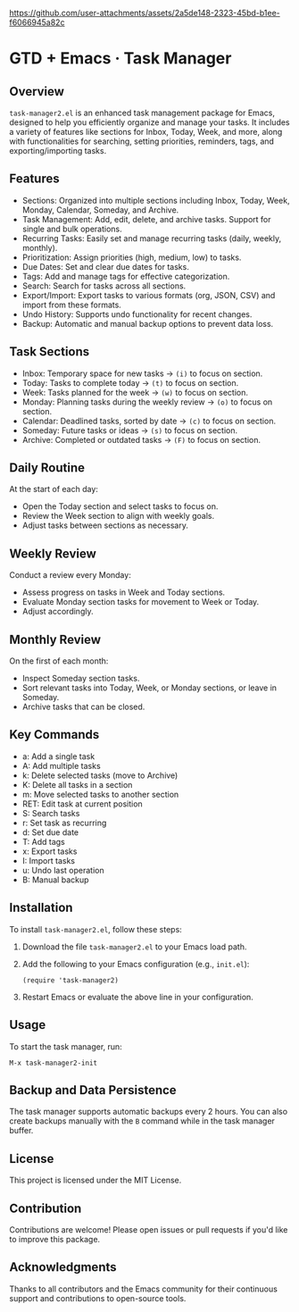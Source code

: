 
https://github.com/user-attachments/assets/2a5de148-2323-45bd-b1ee-f6066945a82c

# GTD + Emacs · Task Manager

## Overview
`task-manager2.el` is an enhanced task management package for Emacs, designed to help you efficiently organize and manage your tasks. It includes a variety of features like sections for Inbox, Today, Week, and more, along with functionalities for searching, setting priorities, reminders, tags, and exporting/importing tasks.

## Features
- Sections: Organized into multiple sections including Inbox, Today, Week, Monday, Calendar, Someday, and Archive.
- Task Management: Add, edit, delete, and archive tasks. Support for single and bulk operations.
- Recurring Tasks: Easily set and manage recurring tasks (daily, weekly, monthly).
- Prioritization: Assign priorities (high, medium, low) to tasks.
- Due Dates: Set and clear due dates for tasks.
- Tags: Add and manage tags for effective categorization.
- Search: Search for tasks across all sections.
- Export/Import: Export tasks to various formats (org, JSON, CSV) and import from these formats.
- Undo History: Supports undo functionality for recent changes.
- Backup: Automatic and manual backup options to prevent data loss.

## Task Sections
- Inbox: Temporary space for new tasks -> `(i)` to focus on section.
- Today: Tasks to complete today -> `(t)` to focus on section.
- Week: Tasks planned for the week -> `(w)` to focus on section.
- Monday: Planning tasks during the weekly review -> `(o)` to focus on section.
- Calendar: Deadlined tasks, sorted by date -> `(c)` to focus on section.
- Someday: Future tasks or ideas -> `(s)` to focus on section.
- Archive: Completed or outdated tasks -> `(F)` to focus on section.

## Daily Routine
At the start of each day:
- Open the Today section and select tasks to focus on.
- Review the Week section to align with weekly goals.
- Adjust tasks between sections as necessary.

## Weekly Review
Conduct a review every Monday:
- Assess progress on tasks in Week and Today sections.
- Evaluate Monday section tasks for movement to Week or Today.
- Adjust accordingly.

## Monthly Review
On the first of each month:
- Inspect Someday section tasks.
- Sort relevant tasks into Today, Week, or Monday sections, or leave in Someday.
- Archive tasks that can be closed.

## Key Commands
- a: Add a single task
- A: Add multiple tasks
- k: Delete selected tasks (move to Archive)
- K: Delete all tasks in a section
- m: Move selected tasks to another section
- RET: Edit task at current position
- S: Search tasks
- r: Set task as recurring 
- d: Set due date
- T: Add tags
- x: Export tasks
- I: Import tasks
- u: Undo last operation
- B: Manual backup

## Installation
To install `task-manager2.el`, follow these steps:

1. Download the file `task-manager2.el` to your Emacs load path.
2. Add the following to your Emacs configuration (e.g., `init.el`):

   ```elisp
   (require 'task-manager2)
   ```

3. Restart Emacs or evaluate the above line in your configuration.

## Usage
To start the task manager, run:

```elisp
M-x task-manager2-init
```

## Backup and Data Persistence
The task manager supports automatic backups every 2 hours. You can also create backups manually with the `B` command while in the task manager buffer.

## License
This project is licensed under the MIT License.

## Contribution
Contributions are welcome! Please open issues or pull requests if you'd like to improve this package.

## Acknowledgments
Thanks to all contributors and the Emacs community for their continuous support and contributions to open-source tools.
